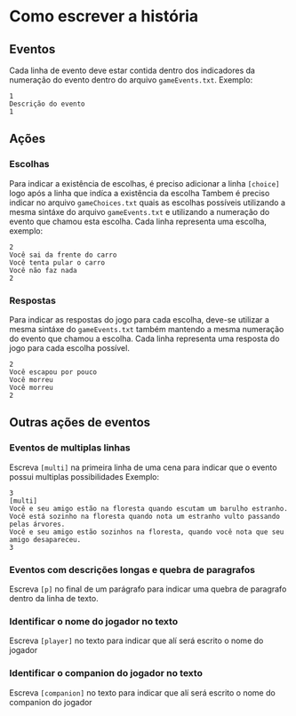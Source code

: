 # Como escrever a história

## Eventos
Cada linha de evento deve estar contida dentro dos indicadores da numeração do evento dentro do arquivo ```gameEvents.txt```.
Exemplo:
```
1
Descrição do evento
1
```

## Ações
### Escolhas
Para indicar a existência de escolhas, é preciso adicionar a linha ```[choice]``` logo após a linha que indíca a existência da escolha
Tambem é preciso indicar no arquivo ```gameChoices.txt``` quais as escolhas possíveis utilizando a mesma sintáxe do arquivo ```gameEvents.txt``` e utilizando a numeração do evento que chamou esta escolha.
Cada linha representa uma escolha, exemplo:
```
2
Você sai da frente do carro
Você tenta pular o carro
Você não faz nada
2
```

### Respostas
Para indicar as respostas do jogo para cada escolha, deve-se utilizar a mesma sintáxe do ```gameEvents.txt``` também mantendo a mesma numeração do evento que chamou a escolha.
Cada linha representa uma resposta do jogo para cada escolha possível.
```
2
Você escapou por pouco
Você morreu
Você morreu
2
```

## Outras ações de eventos

### Eventos de multiplas linhas
Escreva ```[multi]``` na primeira linha de uma cena para indicar que o evento possui multiplas possibilidades
Exemplo:
```
3
[multi]
Você e seu amigo estão na floresta quando escutam um barulho estranho.
Você está sozinho na floresta quando nota um estranho vulto passando pelas árvores.
Você e seu amigo estão sozinhos na floresta, quando você nota que seu amigo desapareceu.
3
```
### Eventos com descrições longas e quebra de paragrafos
Escreva ```[p]``` no final de um parágrafo para indicar uma quebra de paragrafo dentro da linha de texto.

### Identificar o nome do jogador no texto
Escreva ```[player]``` no texto para indicar que alí será escrito o nome do jogador

### Identificar o companion do jogador no texto
Escreva ```[companion]``` no texto para indicar que alí será escrito o nome do companion do jogador

